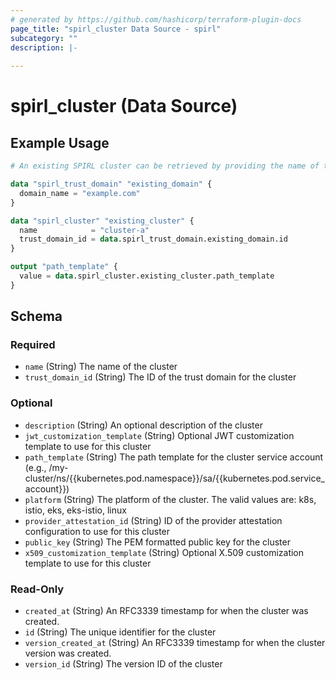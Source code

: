 ```yaml
---
# generated by https://github.com/hashicorp/terraform-plugin-docs
page_title: "spirl_cluster Data Source - spirl"
subcategory: ""
description: |-
  
---
```


# spirl_cluster (Data Source)



## Example Usage

```terraform
# An existing SPIRL cluster can be retrieved by providing the name of the cluster and the trust domain ID. To fetch the trust domain ID, use the `spirl_trust_domain` data source as shown below.  The configuration of the cluster is available as read-only fields on the data item as demonstrated below.

data "spirl_trust_domain" "existing_domain" {
  domain_name = "example.com"
}

data "spirl_cluster" "existing_cluster" {
  name            = "cluster-a"
  trust_domain_id = data.spirl_trust_domain.existing_domain.id
}

output "path_template" {
  value = data.spirl_cluster.existing_cluster.path_template
}
```

<!-- schema generated by tfplugindocs -->
## Schema

### Required

- `name` (String) The name of the cluster
- `trust_domain_id` (String) The ID of the trust domain for the cluster

### Optional

- `description` (String) An optional description of the cluster
- `jwt_customization_template` (String) Optional JWT customization template to use for this cluster
- `path_template` (String) The path template for the cluster service account (e.g., /my-cluster/ns/{{kubernetes.pod.namespace}}/sa/{{kubernetes.pod.service_account}})
- `platform` (String) The platform of the cluster. The valid values are: k8s, istio, eks, eks-istio, linux
- `provider_attestation_id` (String) ID of the provider attestation configuration to use for this cluster
- `public_key` (String) The PEM formatted public key for the cluster
- `x509_customization_template` (String) Optional X.509 customization template to use for this cluster

### Read-Only

- `created_at` (String) An RFC3339 timestamp for when the cluster was created.
- `id` (String) The unique identifier for the cluster
- `version_created_at` (String) An RFC3339 timestamp for when the cluster version was created.
- `version_id` (String) The version ID of the cluster
